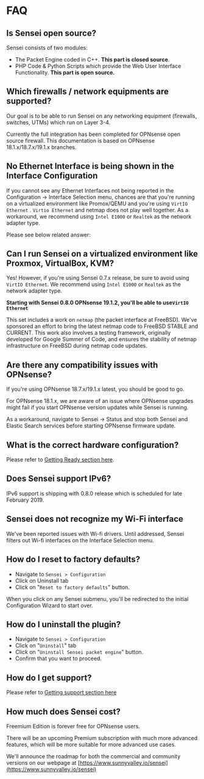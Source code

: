 # FAQ

## Is Sensei open source?

Sensei consists of two modules:

* The Packet Engine coded in C++. **This part is closed source**.
* PHP Code & Python Scripts which provide the Web User Interface Functionality. **This part is open source.**

## Which firewalls / network equipments are supported?

Our goal is to be able to run Sensei on any networking equipment \(firewalls, switches, UTMs\) which run on Layer 3-4. 

Currently the full integration has been completed for OPNsense open source firewall. ​This documentation is based on OPNsense 18.1.x/18.7.x/19.1.x branches.

## No Ethernet Interface is being shown in the Interface Configuration

If you cannot see any Ethernet Interfaces not being reported in the Configuration -&gt; Interface Selection menu, chances are that you're running on a virtualized environment like Promox/QEMU and you're using `VirtIO Ethernet`  . `Virtio Ethernet` and netmap does not play well together. As a workaround, we recommend using `Intel E1000` or `Realtek` as the network adapter type.

Please see below related answer:

## Can I run Sensei on a virtualized environment like Proxmox, VirtualBox, KVM?

Yes! However, if you're using Sensei 0.7.x release, be sure to avoid using `VirtIO Ethernet`. We recommend using `Intel E1000` or `Realtek` as the network adapter type.

**Starting with Sensei 0.8.0 OPNsense 19.1.2, you'll be able to use`VirtIO Ethernet`** 

This set includes a work on `netmap` \(the packet interface at FreeBSD\). We've sponsored an effort to bring the latest netmap code to FreeBSD STABLE and CURRENT. This work also involves a testing framework, originally developed for Google Summer of Code, and ensures the stability of netmap infrastructure on FreeBSD during netmap code updates. 

## Are there any compatibility issues with OPNsense?

If you're using OPNsense 18.7.x/19.1.x latest, you should be good to go. 

For OPNsense 18.1.x, we are aware of an issue where OPNsense upgrades might fail if you start OPNsense version updates while Sensei is running.

As a workaround, navigate to Sensei -&gt; Status and stop both Sensei and Elastic Search services before starting OPNsense firmware update.



## What is the correct hardware configuration?

Please refer to [Getting Ready section here](../getting-started/getting-ready.md#hardware-requirements-for-sensei).

## Does Sensei support IPv6?

IPv6 support is shipping with 0.8.0 release which is scheduled for late February 2019. 

## Sensei does not recognize my Wi-Fi interface

We've been reported issues with Wi-fi drivers. Until addressed, Sensei filters out Wi-fi interfaces on the Interface Selection menu.

## How do I reset to factory defaults?

* Navigate to `Sensei > Configuration`
* Click on Uninstall tab
* Click on "`Reset to factory defaults`" button. 

When you click on any Sensei submenu, you'll be redirected to the initial Configuration Wizard to start over.

## How do I uninstall the plugin?

* Navigate to `Sensei > Configuration`
* Click on "`Uninstall`" tab
* Click on "`Uninstall Sensei packet engine`" button.
* Confirm that you want to proceed.

## How do I get support?

Please refer to [Getting support section here](getting-support.md#community-edution-support)

## How much does Sensei cost?

Freemium Edition is forever free for OPNsense users.

There will be an upcoming Premium subscription with much more advanced features, which will be more suitable for more advanced use cases.

We'll announce the roadmap for both the commercial and community versions on our webpage at [https://www.sunnyvalley.io/sensei](https://www.sunnyvalley.io/sensei)



